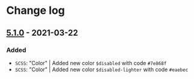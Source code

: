 # Change log

## [5.1.0](https://github.com/cake-hub/lidl-web-bootstrap_theme/tree/v5.1.0) - 2021-03-22

### Added

* `SCSS`: "Color" | Added new color `$disabled` with code `#7e868f`
* `SCSS`: "Color" | Added new color `$disabled-lighter` with code `#eaebec`
